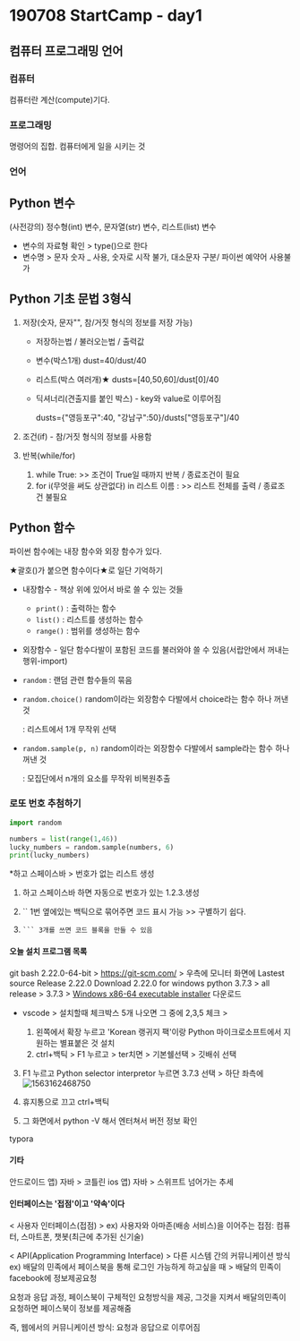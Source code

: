 # 190708 StartCamp - day1

## 컴퓨터 프로그래밍 언어

### 컴퓨터

컴퓨터란 계산(compute)기다.

### 프로그래밍

명령어의 집합. 컴퓨터에게 일을 시키는 것

### 언어



## Python 변수

(사전강의) 정수형(int) 변수, 문자열(str) 변수, 리스트(list) 변수

- 변수의 자료형 확인 > type()으로 한다
- 변수명 > 문자 숫자 _ 사용, 숫자로 시작 불가, 대소문자 구분/ 파이썬 예약어 사용불가

## Python 기초 문법 3형식

1. 저장(숫자, 문자"", 참/거짓 형식의 정보를 저장 가능)

   * 저장하는법 / 불러오는법 / 출력값

   * 변수(박스1개) dust=40/dust/40

   * 리스트(박스 여러개)★ dusts=[40,50,60]/dust[0]/40

   * 딕셔너리(견출지를 붙인 박스) - key와 value로 이루어짐

     dusts={"영등포구":40, "강남구":50}/dusts["영등포구"]/40

2. 조건(if) - 참/거짓 형식의 정보를 사용함

3. 반복(while/for) 

   1. while True: >> 조건이 True일 때까지 반복 / 종료조건이 필요
   2. for i(무엇을 써도 상관없다)  in 리스트 이름 : >> 리스트 전체를 출력 / 종료조건 불필요



## Python 함수

파이썬 함수에는 내장 함수와 외장 함수가 있다.

★괄호()가 붙으면 함수이다★로 일단 기억하기



- 내장함수 - 책상 위에 있어서 바로 쓸 수 있는 것들
  * `print()` : 출력하는 함수 
  * `list()` : 리스트를 생성하는 함수
  * `range()` : 범위를 생성하는 함수
  
-  외장함수 - 일단 함수다발이 포함된 코드를 불러와야 쓸 수 있음(서랍안에서 꺼내는 행위-import)
  
  - `random` : 랜덤 관련 함수들의 묶음
  
  - `random.choice()` random이라는 외장함수 다발에서 choice라는 함수 하나 꺼낸 것
  
    : 리스트에서 1개 무작위 선택
  
  - `random.sample(p, n)`   random이라는 외장함수 다발에서 sample라는 함수 하나 꺼낸 것
  
    : 모집단에서 n개의 요소를 무작위 비복원추출



### 로또 번호 추첨하기

```python
import random

numbers = list(range(1,46))
lucky_numbers = random.sample(numbers, 6)
print(lucky_numbers)
```





*하고 스페이스바 > 번호가 없는 리스트 생성

1. 하고 스페이스바 하면 자동으로 번호가 있는 1.2.3.생성

2. `` 1번 옆에있는 백틱으로 묶어주면 코드 표시 가능 >> 구별하기 쉽다.

3. ``` 3개쓰면 코드 블록 만들수 있음.
   ​``` 3개를 쓰면 코드 블록을 만들 수 있음
   ```



#### 오늘 설치 프로그램 목록

git bash 2.22.0-64-bit > https://git-scm.com/ > 우측에 모니터 화면에 Lastest source Release 2.22.0 Download 2.22.0 for windows
python 3.7.3 > all release > 3.7.3 > [Windows x86-64 executable installer](https://www.python.org/ftp/python/3.7.3/python-3.7.3-amd64.exe) 다운로드

- vscode > 설치할때 체크박스 5개 나오면 그 중에 2,3,5 체크 > 

	1. 왼쪽에서 확장 누르고 'Korean 랭귀지 팩'이랑 Python 마이크로소프트에서 지원하는 별표붙은 것 설치
 	2. ctrl+백틱 > F1 누르고 > ter치면 > 기본쉘선택 > 깃배쉬 선택

3. F1 누르고 Python selector interpretor 누르면 3.7.3 선택 > 하단 좌측에  ![1563162468750](C:\Users\student\AppData\Roaming\Typora\typora-user-images\1563162468750.png)

4. 휴지통으로 끄고 ctrl+백틱
5. 그 화면에서 python -V 해서 엔터쳐서 버전 정보 확인

typora



#### 기타

안드로이드 앱) 자바 > 코틀린
ios 앱) 자바 > 스위프트
넘어가는 추세



#### 인터페이스는 '접점'이고 '약속'이다

< 사용자 인터페이스(접점) >
ex) 사용자와 아마존(배송 서비스)을 이어주는 접점: 컴퓨터, 스마트폰, 챗봇(최근에 추가된 신기술)



< API(Application Programming Interface) >
다른 시스템 간의 커뮤니케이션 방식
ex) 배달의 민족에서 페이스북을 통해 로그인 가능하게 하고싶을 때 > 배달의 민족이 facebook에 정보제공요청

요청과 응답 과정, 페이스북이 구체적인 요청방식을 제공, 그것을 지켜서 배달의민족이 요청하면 페이스북이 정보를 제공해줌

즉, 웹에서의 커뮤니케이션 방식: 요청과 응답으로 이루어짐